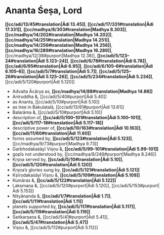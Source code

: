 # Ananta Śeṣa, Lord

**[[cc/adi/13/45#translation|Ādi 13.45]]**, **[[cc/adi/17/331#translation|Ādi 17.331]]**, **[[cc/madhya/8/303#translation|Madhya 8.303]]**, **[[cc/madhya/14/202#translation|Madhya 14.202]]**, **[[cc/madhya/14/251#translation|Madhya 14.251]]**, **[[cc/madhya/14/256#translation|Madhya 14.256]]**, **[[cc/madhya/16/289#translation|Madhya 16.289]]**, [[cc/madhya/12/38#purport|Madhya 12.38]], **[[cc/adi/5/123–24#translation|Ādi 5.123–24]]**, **[[cc/adi/6/78#translation|Ādi 6.78]]**, **[[cc/adi/6/95#translation|Ādi 6.95]]**, **[[cc/adi/6/105–6#translation|Ādi 6.105–6]]**, **[[cc/adi/5/7#translation|Ādi 5.7]]**, **[[cc/adi/5/125–26#translation|Ādi 5.125–26]]**, **[[cc/adi/5/234#translation|Ādi 5.234]]**, [[cc/adi/5/120#purport|Ādi 5.120]]

* Advaita Ācārya as, **[[cc/madhya/14/88#translation|Madhya 14.88]]**
* Aniruddha &, [[cc/adi/5/40#purport|Ādi 5.40]]
* as Ananta, [[cc/adi/5/10#purport|Ādi 5.10]]
* as tree in Bakulatalā, [[cc/adi/13/61#purport|Ādi 13.61]]
* Balarāma &, [[cc/adi/5/10#purport|Ādi 5.10]]
* description of, **[[cc/adi/5/100–101#translation|Ādi 5.100–101]]**, **[[cc/adi/5/117–18#translation|Ādi 5.117–18]]**
* descriptive power of, **[[cc/adi/10/163#translation|Ādi 10.163]]**, **[[cc/adi/11/60#translation|Ādi 11.60]]**
* forms assumed by, **[[cc/adi/5/123#translation|Ādi 5.123]]**, [[cc/madhya/9/73#purport|Madhya 9.73]]
* Garbhodakaśāyī Viṣṇu &, **[[cc/adi/5/99–101#translation|Ādi 5.99–101]]**
* gopīs not understood by, [[cc/madhya/8/246#purport|Madhya 8.246]]
* Kṛṣṇa served by, **[[cc/adi/5/10#translation|Ādi 5.10]]**, **[[cc/adi/5/120#translation|Ādi 5.120]]**
* Kṛṣṇa’s glories sung by, **[[cc/adi/5/121#translation|Ādi 5.121]]**
* Kṣīrodakaśāyī Viṣṇu &, **[[cc/adi/5/109#translation|Ādi 5.109]]**
* Kumāras &, **[[cc/adi/5/122#translation|Ādi 5.122]]**
* Lakṣmaṇa &, [[cc/adi/5/120#purport|Ādi 5.120]], [[cc/adi/5/153#purport|Ādi 5.153]]
* Nityānanda &, **[[cc/adi/1/7#translation|Ādi 1.7]]**, **[[cc/adi/1/11#translation|Ādi 1.11]]**
* planets supported by, **[[cc/adi/5/117#translation|Ādi 5.117]]**, **[[cc/adi/5/119#translation|Ādi 5.119]]**
* Saṅkarṣaṇa &, [[cc/adi/5/41#purport|Ādi 5.41]], **[[cc/adi/5/47#translation|Ādi 5.47]]**
* Viṣṇu &, [[cc/adi/5/112#purport|Ādi 5.112]]
